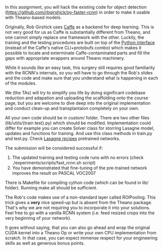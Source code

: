 In this assignment, you will hack the existing code for object detection (https://github.com/rbgirshick/py-faster-rcnn) in order to make it usable with Theano-based models.

Originally, Rob Girshick uses [Caffe](http://caffe.berkeleyvision.org/) as a backend for deep learning. This is not very good for us as Caffe is substantially different from Theano, and one cannot simply replace one framework with the other. Luckily, the training and the testing procedures are built on top of the [Python interface](http://caffe.berkeleyvision.org/tutorial/interfaces.html) (instead of the Caffe's native CLI+protobufs combo) which makes it possible to locate and exterminate Caffe-contaminated parts and fill the gaps with appropriate wrappers around Theano machinery.

While it sounds like an easy task, this surgery still requires good familiarity with the RCNN's internals, so you will have to go through the Rob's slides and the code and make sure that you understand what is happening in each of the modules.

We (the TAs) will try to simplify you life by doing significant codebase reduction and adapation and uploading the scaffolding onto the course page, but you are welcome to dive deep into the original implementation and conduct clean-up and transplantaion completely on your own.

All your own code should be in custom/ folder. There are two other files (lib/utils/{train test}.py) which should be modified. Implementation could differ for example you can create Solver class for storring Lasagne model, updates and functions for training. And use this class methods in train.py and test.py. Check [Lasagne recipes](https://github.com/Lasagne/Recipes) pretrained networks.

The submission will be considered successful if:
1. The updated training and testing code runs with no errors (check ./experiments/scripts/fast_rcnn.sh script)
2. You have demonstrated that fine-tuning of the pre-trained network improves the result on PASCAL VOC2007

There is Makefile for compiling cython code (which can be found in lib/ folder). Running make all should be sufficient.

The Rob's code makes use of a non-standard layer called ROIPooling. This trick gives a **very** nice speed-up but is absent from the Theano package. That's why we are not requiring you to incorporate it into your solutions. Feel free to go with a vanilla RCNN system (i.e. feed resized crops into the very beginning of your network).

It goes without saying, that you can also go ahead and wrap the original CUDA kernel into a Theano Op or write your own CPU implementation from scratch. In that case, you can expect immense respect for your engineering skills as well as generous bonus points.
